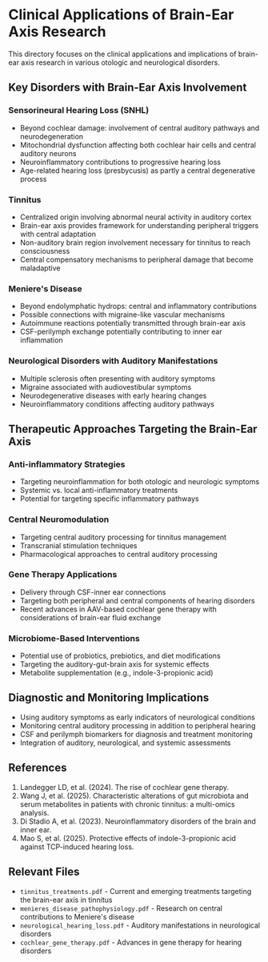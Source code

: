 # Clinical Applications of Brain-Ear Axis Research

This directory focuses on the clinical applications and implications of brain-ear axis research in various otologic and neurological disorders.

## Key Disorders with Brain-Ear Axis Involvement

### Sensorineural Hearing Loss (SNHL)
- Beyond cochlear damage: involvement of central auditory pathways and neurodegeneration
- Mitochondrial dysfunction affecting both cochlear hair cells and central auditory neurons
- Neuroinflammatory contributions to progressive hearing loss
- Age-related hearing loss (presbycusis) as partly a central degenerative process

### Tinnitus
- Centralized origin involving abnormal neural activity in auditory cortex
- Brain-ear axis provides framework for understanding peripheral triggers with central adaptation
- Non-auditory brain region involvement necessary for tinnitus to reach consciousness
- Central compensatory mechanisms to peripheral damage that become maladaptive

### Meniere's Disease
- Beyond endolymphatic hydrops: central and inflammatory contributions
- Possible connections with migraine-like vascular mechanisms
- Autoimmune reactions potentially transmitted through brain-ear axis
- CSF-perilymph exchange potentially contributing to inner ear inflammation

### Neurological Disorders with Auditory Manifestations
- Multiple sclerosis often presenting with auditory symptoms
- Migraine associated with audiovestibular symptoms
- Neurodegenerative diseases with early hearing changes
- Neuroinflammatory conditions affecting auditory pathways

## Therapeutic Approaches Targeting the Brain-Ear Axis

### Anti-inflammatory Strategies
- Targeting neuroinflammation for both otologic and neurologic symptoms
- Systemic vs. local anti-inflammatory treatments
- Potential for targeting specific inflammatory pathways

### Central Neuromodulation
- Targeting central auditory processing for tinnitus management
- Transcranial stimulation techniques
- Pharmacological approaches to central auditory processing

### Gene Therapy Applications
- Delivery through CSF-inner ear connections
- Targeting both peripheral and central components of hearing disorders
- Recent advances in AAV-based cochlear gene therapy with considerations of brain-ear fluid exchange

### Microbiome-Based Interventions
- Potential use of probiotics, prebiotics, and diet modifications
- Targeting the auditory-gut-brain axis for systemic effects
- Metabolite supplementation (e.g., indole-3-propionic acid)

## Diagnostic and Monitoring Implications

- Using auditory symptoms as early indicators of neurological conditions
- Monitoring central auditory processing in addition to peripheral hearing
- CSF and perilymph biomarkers for diagnosis and treatment monitoring
- Integration of auditory, neurological, and systemic assessments

## References

1. Landegger LD, et al. (2024). The rise of cochlear gene therapy.
2. Wang J, et al. (2025). Characteristic alterations of gut microbiota and serum metabolites in patients with chronic tinnitus: a multi-omics analysis.
3. Di Stadio A, et al. (2023). Neuroinflammatory disorders of the brain and inner ear.
4. Mao S, et al. (2025). Protective effects of indole-3-propionic acid against TCP-induced hearing loss.

## Relevant Files

- `tinnitus_treatments.pdf` - Current and emerging treatments targeting the brain-ear axis in tinnitus
- `menieres_disease_pathophysiology.pdf` - Research on central contributions to Meniere's disease
- `neurological_hearing_loss.pdf` - Auditory manifestations in neurological disorders
- `cochlear_gene_therapy.pdf` - Advances in gene therapy for hearing disorders
